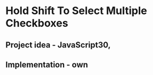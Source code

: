 # Hold Shift To Select Multiple Checkboxes

## Project idea - JavaScript30, 
## Implementation - own